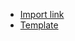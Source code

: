 - [Import link](https://5574610.app.netsuite.com/app/setup/assistants/nsimport/importassistant.nl?recid=470&new=T) 
- [Template](https://github.com/nt2311-vn/LabGroup_Netsuite/blob/main/CSVs/Credit_memo/create/Template%20CM%20create.csv) 
